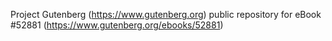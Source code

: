 Project Gutenberg (https://www.gutenberg.org) public repository for
eBook #52881 (https://www.gutenberg.org/ebooks/52881)
